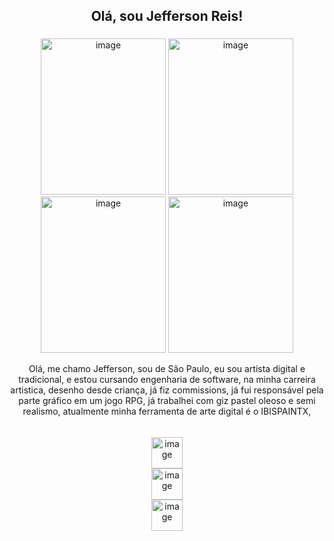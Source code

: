 <h2 align="center">Olá, sou Jefferson Reis!</h2>

###
<div align="center">

<img width="200" height="250" alt="image" src="https://github.com/user-attachments/assets/f8d1eead-8d3c-4535-8442-e556580cd811" /> 
<img width="200" height="250" alt="image" src="https://github.com/user-attachments/assets/de3fb994-1a0a-4756-b4ec-0849e4f19e4e" />
<img width="200" height="250" alt="image" src="https://github.com/user-attachments/assets/d75a237e-54f8-4791-9624-17681b5232b8" />
<img width="200" height="250" alt="image" src="https://github.com/user-attachments/assets/da63bd35-b799-4261-8d98-2b626e9fbcda" />








<p> Olá, me chamo Jefferson, sou de São Paulo, eu sou artista digital e tradicional, e estou cursando engenharia de software, na minha carreira artistica, desenho desde criança, já fiz commissions, já fui responsável pela parte gráfico em um jogo RPG, já trabalhei com giz pastel oleoso e semi realismo, atualmente minha ferramenta de arte digital é o IBISPAINTX, </p>

######

<div align="center">
  <a href=Artstation.com/jeffersonreis218  style="text-decoration: none; outline: none; border: none;">
    <img width="50" height="50" alt="image" src="https://github.com/user-attachments/assets/a4d53a4a-55d2-4601-822f-b2ef4312c843" />
<div align="center">
<a href=https://www.instagram.com/jefersonreis218 style="text-decoration: none; outline: none; border: none;">
<img width="50" height="50" alt="image" src="https://github.com/user-attachments/assets/fbeb34d1-7def-4748-b9ab-aaaea2ef19c1" />
<div align="center">
<a href=https://www.tiktok.com/@jeffersonreis218 style="text-decoration: none; outline: none; border: none;">
<img width="50" height="50" alt="image" src="https://github.com/user-attachments/assets/958fe5ec-d2c7-4094-b4a9-a20d3975fdcc" />

</div>


  






